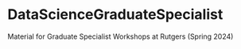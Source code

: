 # DataScienceGraduateSpecialist
Material for Graduate Specialist Workshops at Rutgers (Spring 2024)
